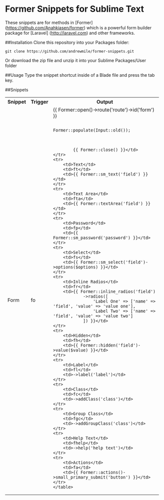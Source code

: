 # Former Snippets for Sublime Text

These snippets are for methods in [Former] (https://github.com/Anahkiasen/former) which is a powerful form builder package for [Laravel] (http://laravel.com) and other frameworks.

##Installation
Clone this repository into your Packages folder:

    git clone https://github.com/andrewmile/former-snippets.git

Or download the zip file and unzip it into your Sublime Packages/User folder

##Usage
Type the snippet shortcut inside of a Blade file and press the tab key.

##Snippets
<table>
	<tr>
		<th>Snippet</th>
		<th>Trigger</th>
		<th>Output</th>
	</tr>
	<tr>
		<td>Form</td>
		<td>fo</td>
		<td>{{ Former::open()->route('route')->id('form') }}

				Former::populate(Input::old());

				

			{{ Former::close() }}</td>
	</tr>
	<tr>
		<td>Text</td>
		<td>ft</td>
		<td>{{ Former::sm_text('field') }}</td>
	</tr>
	<tr>
		<td>Text Area</td>
		<td>fta</td>
		<td>{{ Former::textArea('field') }}</td>
	</tr>
	<tr>
		<td>Password</td>
		<td>fp</td>
		<td>{{ Former::sm_password('password') }}</td>
	</tr>
	<tr>
		<td>Select</td>
		<td>fs</td>
		<td>{{ Former::sm_select('field')->options($options) }}</td>
	</tr>
	<tr>
		<td>Inline Radios</td>
		<td>fr</td>
		<td>{{ Former::inline_radios('field')
				->radios([
					'Label One' => ['name' => 'field', 'value' => 'value one'],
					'Label Two' => ['name' => 'field', 'value' => 'value two']
				]) }}</td>
	</tr>
	<tr>
		<td>Hidden</td>
		<td>fh</td>
		<td>{{ Former::hidden('field')->value($value) }}</td>
	</tr>
	<tr>
		<td>Label</td>
		<td>fl</td>
		<td>->label('label')</td>
	</tr>
	<tr>
		<td>Class</td>
		<td>fc</td>
		<td>->addClass('class')</td>
	</tr>
	<tr>
		<td>Group Class</td>
		<td>fgc</td>
		<td>->addGroupClass('class')</td>
	</tr>
	<tr>
		<td>Help Text</td>
		<td>fhelp</td>
		<td>->help('help text')</td>
	</tr>
	<tr>
		<td>Actions</td>
		<td>fa</td>
		<td>{{ Former::actions()->small_primary_submit('button') }}</td>
	</tr>
	</table>